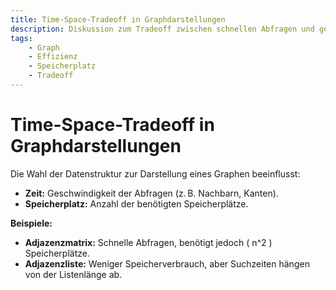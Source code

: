 ```yaml
---
title: Time-Space-Tradeoff in Graphdarstellungen
description: Diskussion zum Tradeoff zwischen schnellen Abfragen und geringem Speicherverbrauch in verschiedenen Graphdarstellungen.
tags:
    - Graph
    - Effizienz
    - Speicherplatz
    - Tradeoff
---
```


# Time-Space-Tradeoff in Graphdarstellungen

Die Wahl der Datenstruktur zur Darstellung eines Graphen beeinflusst:
- **Zeit:** Geschwindigkeit der Abfragen (z. B. Nachbarn, Kanten).
- **Speicherplatz:** Anzahl der benötigten Speicherplätze.

**Beispiele:**
- **Adjazenzmatrix:** Schnelle Abfragen, benötigt jedoch \( n^2 \) Speicherplätze.
- **Adjazenzliste:** Weniger Speicherverbrauch, aber Suchzeiten hängen von der Listenlänge ab.

